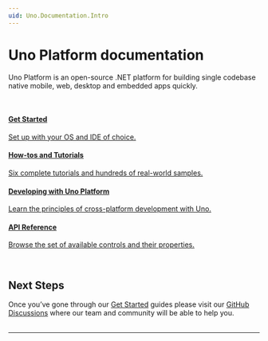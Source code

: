 ```yaml
---
uid: Uno.Documentation.Intro
---
```


# Uno Platform documentation

Uno Platform is an open-source .NET platform for building single codebase native mobile, web, desktop and embedded apps quickly.

<br/>

<div class="row">

<div class="col-md-6 col-xs-12 ">
<a href="get-started.md">
<div class="alert alert-info alert-hover">

#### Get Started

Set up with your OS and IDE of choice.

</div>
</a>
</div>

<div class="col-md-6 col-xs-12 ">
<a href="tutorials-intro.md">
<div class="alert alert-info alert-hover">

#### How-tos and Tutorials

Six complete tutorials and hundreds of real-world samples.

</div>
</a>
</div>

<div class="col-md-6 col-xs-12 ">
<a href="using-uno-ui.md">
<div class="alert alert-info alert-hover">

#### Developing with Uno Platform

Learn the principles of cross-platform development with Uno.

</div>
</a>
</div>

<div class="col-md-6 col-xs-12 ">
<a href="implemented-views.md">
<div class="alert alert-info alert-hover">

#### API Reference

Browse the set of available controls and their properties.

</div>
</a>
</div>

</div>

<br/>

## Next Steps

Once you’ve gone through our [Get Started](get-started.md) guides please visit our [GitHub Discussions](https://github.com/unoplatform/uno/discussions) where our team and community will be able to help you.
<br/>
<br/>

***
